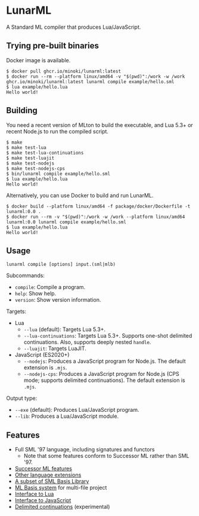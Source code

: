 # LunarML

A Standard ML compiler that produces Lua/JavaScript.

## Trying pre-built binaries

Docker image is available.

```
$ docker pull ghcr.io/minoki/lunarml:latest
$ docker run --rm --platform linux/amd64 -v "$(pwd)":/work -w /work ghcr.io/minoki/lunarml:latest lunarml compile example/hello.sml
$ lua example/hello.lua
Hello world!
```

## Building

You need a recent version of MLton to build the executable, and Lua 5.3+ or recent Node.js to run the compiled script.

```sh-session
$ make
$ make test-lua
$ make test-lua-continuations
$ make test-luajit
$ make test-nodejs
$ make test-nodejs-cps
$ bin/lunarml compile example/hello.sml
$ lua example/hello.lua
Hello world!
```

Alternatively, you can use Docker to build and run LunarML.

```sh-session
$ docker build --platform linux/amd64 -f package/docker/Dockerfile -t lunarml:0.0 .
$ docker run --rm -v "$(pwd)":/work -w /work --platform linux/amd64 lunarml:0.0 lunarml compile example/hello.sml
$ lua example/hello.lua
Hello world!
```

## Usage

```
lunarml compile [options] input.(sml|mlb)
```

Subcommands:

* `compile`: Compile a program.
* `help`: Show help.
* `version`: Show version information.

Targets:

* Lua
    * `--lua` (default): Targets Lua 5.3+.
    * `--lua-continuations`: Targets Lua 5.3+. Supports one-shot delimited continuations. Also, supports deeply nested `handle`.
    * `--luajit`: Targets LuaJIT.
* JavaScript (ES2020+)
    * `--nodejs`: Produces a JavaScript program for Node.js. The default extension is `.mjs`.
    * `--nodejs-cps`: Produces a JavaScript program for Node.js (CPS mode; supports delimited continuations). The default extension is `.mjs`.

Output type:

* `--exe` (default): Produces Lua/JavaScript program.
* `--lib`: Produces a Lua/JavaScript module.

## Features

* Full SML '97 language, including signatures and functors
    * Note that some features conform to Successor ML rather than SML '97.
* [Successor ML features](doc/SuccessorML.md)
* [Other language extensions](doc/Extensions.md)
* [A subset of SML Basis Library](doc/BasisLibrary.md)
* [ML Basis system](doc/MLBasisSystem.md) for multi-file project
* [Interface to Lua](doc/LuaInterface.md)
* [Interface to JavaScript](doc/JavaScriptInterface.md)
* [Delimited continuations](doc/DelimitedContinuations.md) (experimental)
